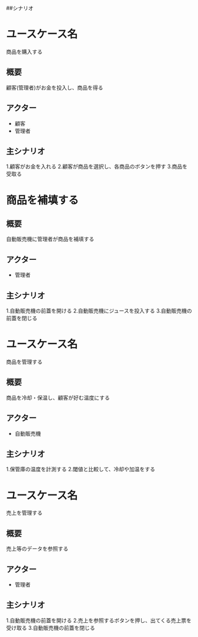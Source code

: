 ##シナリオ

# ユースケース名

商品を購入する

## 概要

顧客(管理者)がお金を投入し、商品を得る

## アクター

- 顧客 
- 管理者

## 主シナリオ

1.顧客がお金を入れる
2.顧客が商品を選択し、各商品のボタンを押す
3.商品を受取る


# 商品を補填する

## 概要

自動販売機に管理者が商品を補填する

## アクター

- 管理者

## 主シナリオ

1.自動販売機の前蓋を開ける
2.自動販売機にジュースを投入する
3.自動販売機の前蓋を閉じる

# ユースケース名

商品を管理する

## 概要

商品を冷却・保温し、顧客が好む温度にする

## アクター

- 自動販売機

## 主シナリオ

1.保管庫の温度を計測する
2.閾値と比較して、冷却や加温をする

# ユースケース名

売上を管理する

## 概要

売上等のデータを参照する

## アクター

- 管理者

## 主シナリオ

1.自動販売機の前蓋を開ける
2.売上を参照するボタンを押し、出てくる売上票を受け取る
3.自動販売機の前蓋を閉じる


